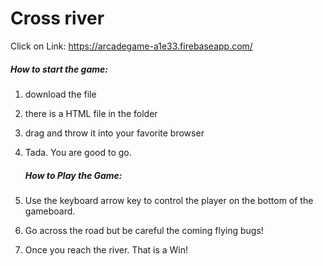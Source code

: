 # Cross river
Click on Link:
https://arcadegame-a1e33.firebaseapp.com/
##### 	How to start the game:

1. download the file 

2. there is a HTML file in the folder

3. drag and throw it into your favorite browser

4. Tada. You are good to go.

   ##### How to Play the Game:

1. Use the keyboard arrow key to control the player on the bottom of the gameboard.
2. Go across the road but be careful the coming flying bugs!
3. Once you reach the river. That is a Win!
